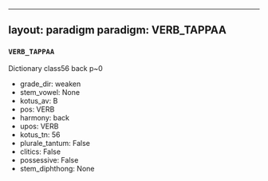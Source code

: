 
---
layout: paradigm
paradigm: VERB_TAPPAA
---
### ` VERB_TAPPAA `

Dictionary class56 back p~0
* grade_dir: weaken
* stem_vowel: None
* kotus_av: B
* pos: VERB
* harmony: back
* upos: VERB
* kotus_tn: 56
* plurale_tantum: False
* clitics: False
* possessive: False
* stem_diphthong: None
